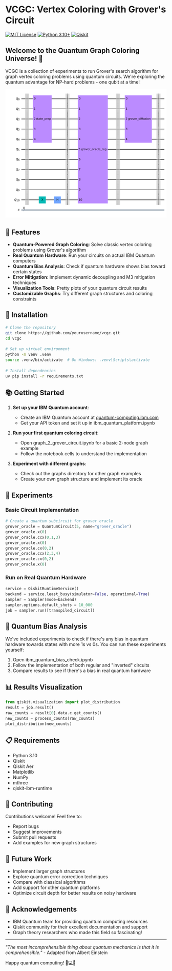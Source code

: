 # VCGC: Vertex Coloring with Grover's Circuit 

[![MIT License](https://img.shields.io/badge/License-MIT-green.svg)](https://choosealicense.com/licenses/mit/)
[![Python 3.10+](https://img.shields.io/badge/python-3.10+-blue.svg)](https://www.python.org/downloads/)
[![Qiskit](https://img.shields.io/badge/Qiskit-1.3.2-6929C4)](https://qiskit.org/)

## Welcome to the Quantum Graph Coloring Universe! 🌌

VCGC is a collection of experiments to run Grover's search algorithm for graph vertex coloring problems using quantum circuits. We're exploring the quantum advantage for NP-hard problems - one qubit at a time!

![Quantum Circuit Example](images/grover_circuit_reg.png)

## 🚀 Features

- **Quantum-Powered Graph Coloring**: Solve classic vertex coloring problems using Grover's algorithm
- **Real Quantum Hardware**: Run your circuits on actual IBM Quantum computers
- **Quantum Bias Analysis**: Check if quantum hardware shows bias toward certain states
- **Error Mitigation**: Implement dynamic decoupling and M3 mitigation techniques
- **Visualization Tools**: Pretty plots of your quantum circuit results
- **Customizable Graphs**: Try different graph structures and coloring constraints

## 🔧 Installation

```bash
# Clone the repository
git clone https://github.com/yourusername/vcgc.git
cd vcgc

# Set up virtual environment
python -m venv .venv
source .venv/bin/activate  # On Windows: .venv\Scripts\activate

# Install dependencies
uv pip install -r requirements.txt
```

## 📚 Getting Started

1. **Set up your IBM Quantum account**:
   - Create an IBM Quantum account at [quantum-computing.ibm.com](https://quantum-computing.ibm.com/)
   - Get your API token and set it up in ibm_quantum_platform.ipynb

2. **Run your first quantum coloring circuit**:
   - Open graph_2_grover_circuit.ipynb for a basic 2-node graph example
   - Follow the notebook cells to understand the implementation

3. **Experiment with different graphs**:
   - Check out the graphs directory for other graph examples
   - Create your own graph structure and implement its oracle

## 🧪 Experiments

### Basic Circuit Implementation

```python
# Create a quantum subcircuit for grover oracle
grover_oracle = QuantumCircuit(5, name="grover_oracle")
grover_oracle.x(0)
grover_oracle.ccx(0,1,3)
grover_oracle.x(0)
grover_oracle.cx(0,2)
grover_oracle.ccx(2,3,4)
grover_oracle.cx(0,2)
grover_oracle.x(0)
```

### Run on Real Quantum Hardware

```python
service = QiskitRuntimeService()
backend = service.least_busy(simulator=False, operational=True)
sampler = Sampler(mode=backend)
sampler.options.default_shots = 10_000
job = sampler.run([transpiled_circuit])
```

## 🔬 Quantum Bias Analysis

We've included experiments to check if there's any bias in quantum hardware towards states with more 1s vs 0s. You can run these experiments yourself:

1. Open ibm_quantum_bias_check.ipynb
2. Follow the implementation of both regular and "inverted" circuits
3. Compare results to see if there's a bias in real quantum hardware

## 📊 Results Visualization

```python
from qiskit.visualization import plot_distribution
result = job.result()
raw_counts = result[0].data.c.get_counts()
new_counts = process_counts(raw_counts)
plot_distribution(new_counts)
```

## 📋 Requirements

- Python 3.10
- Qiskit 
- Qiskit Aer 
- Matplotlib 
- NumPy 
- mthree
- qiskit-ibm-runtime

## 🤝 Contributing

Contributions welcome! Feel free to:
- Report bugs
- Suggest improvements
- Submit pull requests
- Add examples for new graph structures

## 🔮 Future Work

- Implement larger graph structures
- Explore quantum error correction techniques
- Compare with classical algorithms
- Add support for other quantum platforms
- Optimize circuit depth for better results on noisy hardware

## 👏 Acknowledgements

- IBM Quantum team for providing quantum computing resources
- Qiskit community for their excellent documentation and support
- Graph theory researchers who made this field so fascinating!

---

*"The most incomprehensible thing about quantum mechanics is that it is comprehensible."* - Adapted from Albert Einstein

Happy quantum computing! 🧬💻🔮